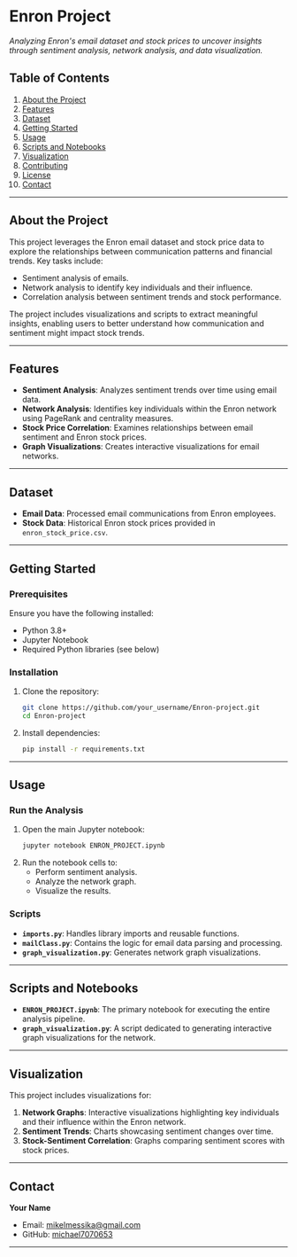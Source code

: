 
# **Enron Project**  
_Analyzing Enron's email dataset and stock prices to uncover insights through sentiment analysis, network analysis, and data visualization._

## **Table of Contents**
1. [About the Project](#about-the-project)
2. [Features](#features)
3. [Dataset](#dataset)
4. [Getting Started](#getting-started)
5. [Usage](#usage)
6. [Scripts and Notebooks](#scripts-and-notebooks)
7. [Visualization](#visualization)
8. [Contributing](#contributing)
9. [License](#license)
10. [Contact](#contact)

---

## **About the Project**
This project leverages the Enron email dataset and stock price data to explore the relationships between communication patterns and financial trends. Key tasks include:
- Sentiment analysis of emails.
- Network analysis to identify key individuals and their influence.
- Correlation analysis between sentiment trends and stock performance.

The project includes visualizations and scripts to extract meaningful insights, enabling users to better understand how communication and sentiment might impact stock trends.

---

## **Features**
- **Sentiment Analysis**: Analyzes sentiment trends over time using email data.
- **Network Analysis**: Identifies key individuals within the Enron network using PageRank and centrality measures.
- **Stock Price Correlation**: Examines relationships between email sentiment and Enron stock prices.
- **Graph Visualizations**: Creates interactive visualizations for email networks.

---

## **Dataset**
- **Email Data**: Processed email communications from Enron employees.
- **Stock Data**: Historical Enron stock prices provided in `enron_stock_price.csv`.

---

## **Getting Started**
### **Prerequisites**
Ensure you have the following installed:
- Python 3.8+
- Jupyter Notebook
- Required Python libraries (see below)

### **Installation**
1. Clone the repository:
   ```bash
   git clone https://github.com/your_username/Enron-project.git
   cd Enron-project
   ```
2. Install dependencies:
   ```bash
   pip install -r requirements.txt
   ```

---

## **Usage**
### **Run the Analysis**
1. Open the main Jupyter notebook:
   ```bash
   jupyter notebook ENRON_PROJECT.ipynb
   ```
2. Run the notebook cells to:
   - Perform sentiment analysis.
   - Analyze the network graph.
   - Visualize the results.

### **Scripts**
- **`imports.py`**: Handles library imports and reusable functions.
- **`mailClass.py`**: Contains the logic for email data parsing and processing.
- **`graph_visualization.py`**: Generates network graph visualizations.

---

## **Scripts and Notebooks**
- **`ENRON_PROJECT.ipynb`**: The primary notebook for executing the entire analysis pipeline.
- **`graph_visualization.py`**: A script dedicated to generating interactive graph visualizations for the network.

---

## **Visualization**
This project includes visualizations for:
1. **Network Graphs**: Interactive visualizations highlighting key individuals and their influence within the Enron network.
2. **Sentiment Trends**: Charts showcasing sentiment changes over time.
3. **Stock-Sentiment Correlation**: Graphs comparing sentiment scores with stock prices.

---


## **Contact**
**Your Name**  
- Email: [mikelmessika@gmail.com](mailto:your_email@example.com)  
- GitHub: [michael7070653](https://github.com/your_username)

---
